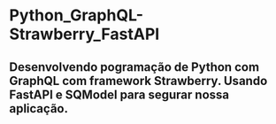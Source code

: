# Python_GraphQL-Strawberry_FastAPI


## Desenvolvendo pogramação de Python com GraphQL com framework Strawberry. Usando FastAPI e SQModel para segurar nossa aplicação.
